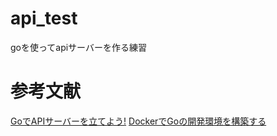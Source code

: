 # api\_test
goを使ってapiサーバーを作る練習

# 参考文献
[GoでAPIサーバーを立てよう!](https://zenn.dev/mouritania/articles/0dada43152cba3)
[DockerでGoの開発環境を構築する](https://qiita.com/___yusuke49/items/0f6577b0b6af5f63671b)
